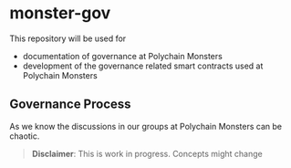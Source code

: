# monster-gov

This repository will be used for

- documentation of governance at Polychain Monsters
- development of the governance related smart contracts used at Polychain Monsters

## Governance Process

As we know the discussions in our groups at Polychain Monsters can be chaotic.

> **Disclaimer**: This is work in progress. Concepts might change
